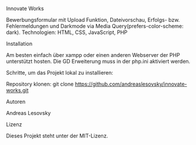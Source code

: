 Innovate Works

Bewerbungsformular mit Upload Funktion, Dateivorschau, Erfolgs- bzw. Fehlermeldungen und Darkmode via Media Query(prefers-color-scheme: dark). Technologien: HTML, CSS, JavaScript, PHP 

Installation

Am besten einfach über xampp oder einen anderen Webserver der PHP unterstützt hosten. Die GD Erweiterung muss in der php.ini aktiviert werden.

Schritte, um das Projekt lokal zu installieren:

Repository klonen: git clone https://github.com/andreaslesovsky/innovate-works.git

Autoren

Andreas Lesovsky

Lizenz

Dieses Projekt steht unter der MIT-Lizenz.

